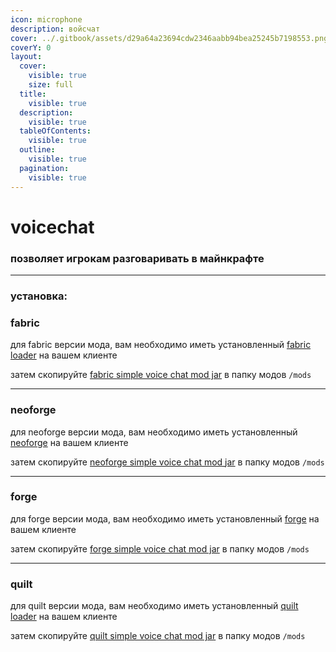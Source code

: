 ```yaml
---
icon: microphone
description: войсчат
cover: ../.gitbook/assets/d29a64a23694cdw2346aabb94bea25245b7198553.png
coverY: 0
layout:
  cover:
    visible: true
    size: full
  title:
    visible: true
  description:
    visible: true
  tableOfContents:
    visible: true
  outline:
    visible: true
  pagination:
    visible: true
---
```


# voicechat

### позволяет игрокам разговаривать в майнкрафте <a href="#fabric" id="fabric"></a>

***

### установка: <a href="#fabric" id="fabric"></a>

### fabric[​](https://modrepo.de/minecraft/voicechat/wiki/installation#fabric) <a href="#fabric" id="fabric"></a>

для fabric версии мода, вам необходимо иметь установленный [fabric loader](https://fabricmc.net/use/) на вашем клиенте

затем скопируйте [fabric simple voice chat mod jar](https://modrinth.com/plugin/simple-voice-chat/versions?l=fabric) в папку модов `/mods`

***

### neoforge[​](https://modrepo.de/minecraft/voicechat/wiki/installation#neoforge) <a href="#neoforge" id="neoforge"></a>

для neoforge версии мода, вам необходимо иметь установленный [neoforge](https://neoforged.net/) на вашем клиенте

затем скопируйте [neoforge simple voice chat mod jar](https://modrinth.com/plugin/simple-voice-chat/versions?l=neoforge) в папку модов `/mods`

***

### forge[​](https://modrepo.de/minecraft/voicechat/wiki/installation#forge) <a href="#forge" id="forge"></a>

для forge версии мода, вам необходимо иметь установленный [forge](https://files.minecraftforge.net/net/minecraftforge/forge/) на вашем клиенте

затем скопируйте [forge simple voice chat mod jar](https://modrinth.com/plugin/simple-voice-chat/versions?l=forge) в папку модов `/mods`

***

### quilt[​](https://modrepo.de/minecraft/voicechat/wiki/installation#quilt) <a href="#quilt" id="quilt"></a>

для quilt версии мода, вам необходимо иметь установленный [quilt loader](https://quiltmc.org/en/install/) на вашем клиенте

затем скопируйте [quilt simple voice chat mod jar](https://modrinth.com/plugin/simple-voice-chat/versions?l=quilt) в папку модов `/mods`
